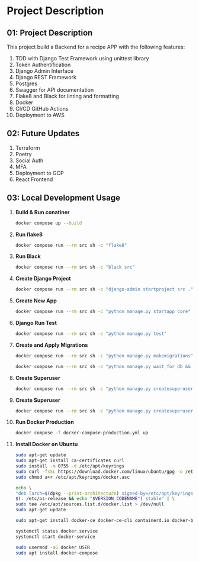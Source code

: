 # Project Description

## 01: Project Description

This project build a Backend for a recipe APP with the following features:

1. TDD with Django Test Framework using unittest library
2. Token Authentification
3. Django Admin Interface
4. Django REST Framework
5. Postgres
6. Swagger for API documentation
7. Flake8 and Black for linting and formatting
8. Docker
9. CI/CD GitHub Actions
10. Deployment to AWS

## 02: Future Updates

1. Terraform
2. Poetry
3. Social Auth
4. MFA
5. Deployment to GCP
6. React Frontend

## 03: Local Development Usage

1. **Build & Run conatiner**

   ```bash
   docker compose up --build
   ```

2. **Run flake8**

   ```bash
   docker compose run --rm src sh -c "flake8"
   ```

3. **Run Black**

   ```bash
   docker compose run --rm src sh -c "black src"
   ```

4. **Create Django Project**

   ```bash
   docker compose run --rm src sh -c "django-admin startproject src ."
   ```

5. **Create New App**

   ```bash
   docker compose run --rm src sh -c "python manage.py startapp core"
   ```

6. **Django Run Test**

   ```bash
   docker compose run --rm src sh -c "python manage.py test"
   ```

7. **Create and Apply Migrations**

   ```bash
   docker compose run --rm src sh -c "python manage.py makemigrations"
   ```

   ```bash
   docker compose run --rm src sh -c "python manage.py wait_for_db && python manage.py migrate"
   ```

8. **Create Superuser**

   ```bash
   docker compose run --rm src sh -c "python manage.py createsuperuser"
   ```

9. **Create Superuser**

   ```bash
   docker compose run --rm src sh -c "python manage.py createsuperuser"
   ```

10. **Run Docker Production**

    ```bash
    docker compose -f docker-compose-production.yml up
    ```

11. **Install Docker on Ubuntu**

    ```bash
    sudo apt-get update
    sudo apt-get install ca-certificates curl
    sudo install -m 0755 -d /etc/apt/keyrings
    sudo curl -fsSL https://download.docker.com/linux/ubuntu/gpg -o /etc/apt/keyrings/docker.asc
    sudo chmod a+r /etc/apt/keyrings/docker.asc
    ```

    ```bash
    echo \
    "deb [arch=$(dpkg --print-architecture) signed-by=/etc/apt/keyrings/docker.asc] https://download.docker.com/linux/ubuntu \
    $(. /etc/os-release && echo "$VERSION_CODENAME") stable" | \
    sudo tee /etc/apt/sources.list.d/docker.list > /dev/null
    sudo apt-get update
    ```

    ```bash
    sudo apt-get install docker-ce docker-ce-cli containerd.io docker-buildx-plugin docker-compose-plugin
    ```

    ```bash
    systemctl status docker.service
    systemctl start docker-service
    ```

    ```bash
    sudo usermod -aG docker USER
    sudo apt install docker-compose
    ```
